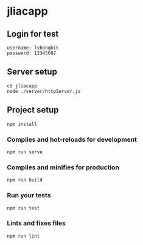 # jliacapp

## Login for test
```
username: lvhongbin
passward: 12345687
```
## Server setup
```
cd jliacapp
node ./server/httpServer.js
```

## Project setup
```
npm install
```

### Compiles and hot-reloads for development
```
npm run serve
```

### Compiles and minifies for production
```
npm run build
```

### Run your tests
```
npm run test
```

### Lints and fixes files
```
npm run lint
```

